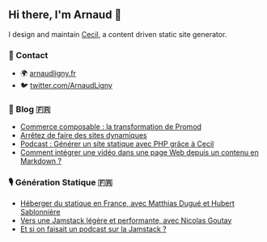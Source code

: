 ## Hi there, I'm Arnaud 👋

I design and maintain [Cecil](https://github.com/Cecilapp), a content driven static site generator.

### 📇 Contact

- 🌍 [arnaudligny.fr](https://arnaudligny.fr)
- 🐦 [twitter.com/ArnaudLigny](https://twitter.com/ArnaudLigny)

### 📝 Blog 🇫🇷
<!-- BLOG:START -->
- [Commerce composable : la transformation de Promod](https://arnaudligny.fr/blog/commerce-composable-la-transformation-de-promod/)
- [Arrêtez de faire des sites dynamiques](https://www.24joursdeweb.fr/2022/arretez-de-faire-des-sites-dynamiques/)
- [Podcast : Générer un site statique avec PHP grâce à Cecil](https://double-slash.dev/podcasts/cecil-static-php/)
- [Comment intégrer une vidéo dans une page Web depuis un contenu en Markdown ?](https://arnaudligny.fr/blog/comment-integrer-une-video-dans-une-page-web-depuis-un-contenu-en-markdown/)
<!-- BLOG:END -->

### 🎙 Génération Statique 🇫🇷
<!-- PODCAST:START -->
- [Héberger du statique en France, avec Matthias Dugué et Hubert Sablonnière](https://anchor.fm/jamstatic/episodes/Hberger-du-statique-en-France--avec-Matthias-Dugu-et-Hubert-Sablonnire-enhc1t)
- [Vers une Jamstack légère et performante, avec Nicolas Goutay](https://anchor.fm/jamstatic/episodes/Vers-une-Jamstack-lgre-et-performante--avec-Nicolas-Goutay-emunhp)
- [Et si on faisait un podcast sur la Jamstack ?](https://anchor.fm/jamstatic/episodes/Et-si-on-faisait-un-podcast-sur-la-Jamstack-ekovh0)
<!-- PODCAST:END -->
